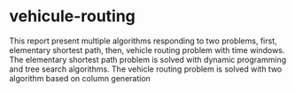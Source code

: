 # vehicule-routing

This report present multiple algorithms responding to two problems, first,
elementary shortest path, then, vehicle routing problem with time windows. The
elementary shortest path problem is solved with dynamic programming and tree
search algorithms. The vehicle routing problem is solved with two algorithm
based on column generation
